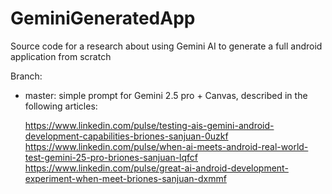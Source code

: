 # GeminiGeneratedApp

Source code for a research about using Gemini AI to generate a full android application from scratch

Branch:
- master: simple prompt for Gemini 2.5 pro + Canvas, described in the following articles:

  https://www.linkedin.com/pulse/testing-ais-gemini-android-development-capabilities-briones-sanjuan-0uzkf
  https://www.linkedin.com/pulse/when-ai-meets-android-real-world-test-gemini-25-pro-briones-sanjuan-lqfcf
  https://www.linkedin.com/pulse/great-ai-android-development-experiment-when-meet-briones-sanjuan-dxmmf
